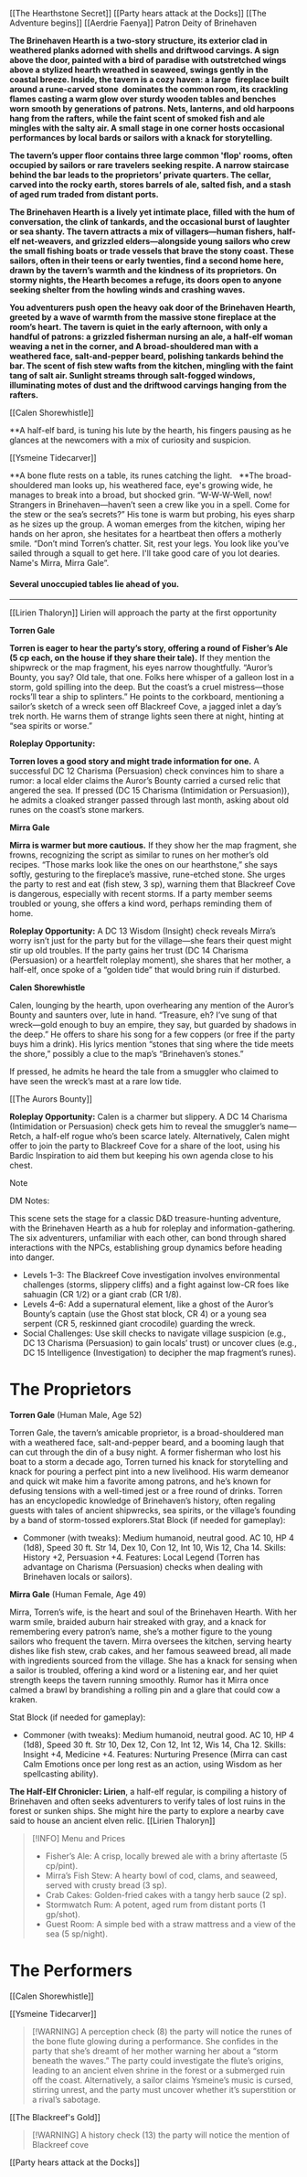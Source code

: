 [[The Hearthstone Secret]]
[[Party hears attack at the Docks]]
[[The Adventure begins]]
[[Aerdrie Faenya]] Patron Deity of Brinehaven

**The Brinehaven Hearth is a two-story structure, its exterior clad in weathered planks adorned with shells and driftwood carvings. A sign above the door, painted with a bird of paradise with outstretched wings above a stylized hearth wreathed in seaweed, swings gently in the coastal breeze. Inside, the tavern is a cozy haven: a large  fireplace built around a rune-carved stone  dominates the common room, its crackling flames casting a warm glow over sturdy wooden tables and benches worn smooth by generations of patrons. Nets, lanterns, and old harpoons hang from the rafters, while the faint scent of smoked fish and ale mingles with the salty air. A small stage in one corner hosts occasional performances by local bards or sailors with a knack for storytelling.**

**The tavern’s upper floor contains three large common 'flop' rooms, often occupied by sailors or rare travelers seeking respite. A narrow staircase behind the bar leads to the proprietors’ private quarters. The cellar, carved into the rocky earth, stores barrels of ale, salted fish, and a stash of aged rum traded from distant ports.**

**The Brinehaven Hearth is a lively yet intimate place, filled with the hum of conversation, the clink of tankards, and the occasional burst of laughter or sea shanty. The tavern attracts a mix of villagers—human fishers, half-elf net-weavers, and grizzled elders—alongside young sailors who crew the small fishing boats or trade vessels that brave the stony coast. These sailors, often in their teens or early twenties, find a second home here, drawn by the tavern’s warmth and the kindness of its proprietors. On stormy nights, the Hearth becomes a refuge, its doors open to anyone seeking shelter from the howling winds and crashing waves.**

**You adventurers push open the heavy oak door of the Brinehaven Hearth, greeted by a wave of warmth from the massive stone fireplace at the room’s heart. The tavern is quiet in the early afternoon, with only a handful of patrons: a grizzled fisherman nursing an ale, a half-elf woman weaving a net in the corner, and A broad-shouldered man with a weathered face, salt-and-pepper beard, polishing tankards behind the bar. The scent of fish stew wafts from the kitchen, mingling with the faint tang of salt air. Sunlight streams through salt-fogged windows, illuminating motes of dust and the driftwood carvings hanging from the rafters.**

[[Calen Shorewhistle]]

**A half-elf bard, is tuning his lute by the hearth, his fingers pausing as he glances at the newcomers with a mix of curiosity and suspicion.

[[Ysmeine Tidecarver]]

**A bone flute rests on a table, its runes catching the light.
 
**The  broad-shouldered man looks up, his weathered face, eye's growing wide, he manages to break into a broad, but shocked grin. “W-W-W-Well, now! Strangers in Brinehaven—haven’t seen a crew like you in a spell. Come for the stew or the sea’s secrets?” His tone is warm but probing, his eyes sharp as he sizes up the group. A woman emerges from the kitchen, wiping her hands on her apron, she hesitates for a heartbeat then offers a motherly smile. “Don’t mind Torren’s chatter. Sit, rest your legs. You look like you’ve sailed through a squall to get here. I'll take good care of you lot dearies. Name's Mirra, Mirra Gale”.

#### Several unoccupied tables lie ahead of you.

----
[[Lirien Thaloryn]]
Lirien will approach the party at the first opportunity

**Torren Gale**

**Torren is eager to hear the party’s story, offering a round of Fisher’s Ale (5 cp each, on the house if they share their tale).** If they mention the shipwreck or the map fragment, his eyes narrow thoughtfully. “Auror’s Bounty, you say? Old tale, that one. Folks here whisper of a galleon lost in a storm, gold spilling into the deep. But the coast’s a cruel mistress—those rocks’ll tear a ship to splinters.” He points to the corkboard, mentioning a sailor’s sketch of a wreck seen off Blackreef Cove, a jagged inlet a day’s trek north. He warns them of strange lights seen there at night, hinting at “sea spirits or worse.”

**Roleplay Opportunity:**

**Torren loves a good story and might trade information for one.** 
A successful DC 12 Charisma (Persuasion) check convinces him to share a rumor: a local elder claims the Auror’s Bounty carried a cursed relic that angered the sea. If pressed (DC 15 Charisma (Intimidation or Persuasion)), he admits a cloaked stranger passed through last month, asking about old runes on the coast’s stone markers.

**Mirra Gale**

**Mirra is warmer but more cautious.**
If they show her the map fragment, she frowns, recognizing the script as similar to runes on her mother’s old recipes. “Those marks look like the ones on our hearthstone,” she says softly, gesturing to the fireplace’s massive, rune-etched stone. She urges the party to rest and eat (fish stew, 3 sp), warning them that Blackreef Cove is dangerous, especially with recent storms. If a party member seems troubled or young, she offers a kind word, perhaps reminding them of home.

**Roleplay Opportunity:** 
A DC 13 Wisdom (Insight) check reveals Mirra’s worry isn’t just for the party but for the village—she fears their quest might stir up old troubles. If the party gains her trust (DC 14 Charisma (Persuasion) or a heartfelt roleplay moment), she shares that her mother, a half-elf, once spoke of a “golden tide” that would bring ruin if disturbed.

**Calen Shorewhistle**

Calen, lounging by the hearth, upon overhearing any mention of the Auror’s Bounty and saunters over, lute in hand. “Treasure, eh? I’ve sung of that wreck—gold enough to buy an empire, they say, but guarded by shadows in the deep.” He offers to share his song for a few coppers (or free if the party buys him a drink). His lyrics mention “stones that sing where the tide meets the shore,” possibly a clue to the map’s “Brinehaven’s stones.”

If pressed, he admits he heard the tale from a smuggler who claimed to have seen the wreck’s mast at a rare low tide.

[[The Aurors Bounty]]

**Roleplay Opportunity:**
Calen is a charmer but slippery. A DC 14 Charisma (Intimidation or Persuasion) check gets him to reveal the smuggler’s name—Retch, a half-elf rogue who’s been scarce lately. Alternatively, Calen might offer to join the party to Blackreef Cove for a share of the loot, using his Bardic Inspiration to aid them but keeping his own agenda close to his chest.

  
> [!NOTE]
> DM Notes:
> 
> This scene sets the stage for a classic D&D treasure-hunting adventure, with the Brinehaven Hearth as a hub for roleplay and information-gathering. The six adventurers, unfamiliar with each other, can bond through shared interactions with the NPCs, establishing group dynamics before heading into danger. 
> 
> - Levels 1–3: The Blackreef Cove investigation involves environmental challenges (storms, slippery cliffs) and a fight against low-CR foes like sahuagin (CR 1/2) or a giant crab (CR 1/8).
> - Levels 4–6: Add a supernatural element, like a ghost of the Auror’s Bounty’s captain (use the Ghost stat block, CR 4) or a young sea serpent (CR 5, reskinned giant crocodile) guarding the wreck.
> - Social Challenges: Use skill checks to navigate village suspicion (e.g., DC 13 Charisma (Persuasion) to gain locals’ trust) or uncover clues (e.g., DC 15 Intelligence (Investigation) to decipher the map fragment’s runes).

# The Proprietors

**Torren Gale** (Human Male, Age 52)

Torren Gale, the tavern’s amicable proprietor, is a broad-shouldered man with a weathered face, salt-and-pepper beard, and a booming laugh that can cut through the din of a busy night. A former fisherman who lost his boat to a storm a decade ago, Torren turned his knack for storytelling and knack for pouring a perfect pint into a new livelihood. His warm demeanor and quick wit make him a favorite among patrons, and he’s known for defusing tensions with a well-timed jest or a free round of drinks. Torren has an encyclopedic knowledge of Brinehaven’s history, often regaling guests with tales of ancient shipwrecks, sea spirits, or the village’s founding by a band of storm-tossed explorers.Stat Block (if needed for gameplay):

- Commoner (with tweaks): Medium humanoid, neutral good. AC 10, HP 4 (1d8), Speed 30 ft. Str 14, Dex 10, Con 12, Int 10, Wis 12, Cha 14. Skills: History +2, Persuasion +4. Features: Local Legend (Torren has advantage on Charisma (Persuasion) checks when dealing with Brinehaven locals or sailors).

**Mirra Gale** (Human Female, Age 49)

Mirra, Torren’s wife, is the heart and soul of the Brinehaven Hearth. With her warm smile, braided auburn hair streaked with gray, and a knack for remembering every patron’s name, she’s a mother figure to the young sailors who frequent the tavern. Mirra oversees the kitchen, serving hearty dishes like fish stew, crab cakes, and her famous seaweed bread, all made with ingredients sourced from the village. She has a knack for sensing when a sailor is troubled, offering a kind word or a listening ear, and her quiet strength keeps the tavern running smoothly. Rumor has it Mirra once calmed a brawl by brandishing a rolling pin and a glare that could cow a kraken.

Stat Block (if needed for gameplay):

- Commoner (with tweaks): Medium humanoid, neutral good. AC 10, HP 4 (1d8), Speed 30 ft. Str 10, Dex 12, Con 12, Int 12, Wis 14, Cha 12. Skills: Insight +4, Medicine +4. Features: Nurturing Presence (Mirra can cast Calm Emotions once per long rest as an action, using Wisdom as her spellcasting ability).


**The Half-Elf Chronicler: Lirien**, a half-elf regular, is compiling a history of Brinehaven and often seeks adventurers to verify tales of lost ruins in the forest or sunken ships. She might hire the party to explore a nearby cave said to house an ancient elven relic.
[[Lirien Thaloryn]]

> [!INFO]
> Menu and Prices
> 
> - Fisher’s Ale: A crisp, locally brewed ale with a briny aftertaste (5 cp/pint).
> - Mirra’s Fish Stew: A hearty bowl of cod, clams, and seaweed, served with crusty bread (3 sp).
> - Crab Cakes: Golden-fried cakes with a tangy herb sauce (2 sp).
> - Stormwatch Rum: A potent, aged rum from distant ports (1 gp/shot).
> - Guest Room: A simple bed with a straw mattress and a view of the sea (5 sp/night).

# The Performers
[[Calen Shorewhistle]]

[[Ysmeine Tidecarver]]

> [!WARNING] A perception check (8) the party will notice the runes of the bone flute glowing during a performance. 
> She confides in the party that she’s dreamt of her mother warning her about a “storm beneath the waves.” The party could investigate the flute’s origins, leading to an ancient elven shrine in the forest or a submerged ruin off the coast. Alternatively, a sailor claims Ysmeine’s music is cursed, stirring unrest, and the party must uncover whether it’s superstition or a rival’s sabotage.

[[The Blackreef's Gold]]

> [!WARNING] A history check (13) the party will notice the mention of Blackreef cove

[[Party hears attack at the Docks]]
